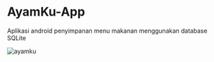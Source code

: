 # AyamKu-App
Aplikasi android penyimpanan menu makanan  menggunakan database SQLite

![ayamku](https://user-images.githubusercontent.com/79959818/160217833-b1305795-f275-4268-8f8a-86cb35b1953a.jpg)


